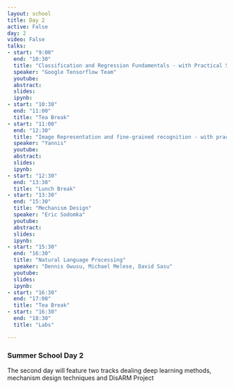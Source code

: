 ```yaml
---
layout: school
title: Day 2
active: False
day: 2
video: False
talks:
- start: "9:00"
  end: "10:30"
  title: "Classification and Regression Fundamentals - with Practical Session"
  speaker: "Google Tensorflow Team" 
  youtube:
  abstract: 
  slides:  
  ipynb: 
- start: "10:30"
  end: "11:00"
  title: "Tea Break"
- start: "11:00"
  end: "12:30"
  title: "Image Representation and fine-grained recognition - with practical session"
  speaker: "Yannis"
  youtube:
  abstract:
  slides:
  ipynb:
- start: "12:30"
  end: "13:30"
  title: "Lunch Break"
- start: "13:30"
  end: "15:30"
  title: "Mechanism Design"
  speaker: "Eric Sodomka"
  youtube:
  abstract:
  slides:
  ipynb:
- start: "15:30"
  end: "16:30"
  title: "Natural Language Processing"
  speaker: "Dennis Owusu, Michael Melese, David Sasu"
  youtube:
  slides: 
  ipynb:
- start: "16:30"
  end: "17:00"
  title: "Tea Break"
- start: "16:30"
  end: "18:30"
  title: "Labs"

---
```


<h3> Summer School Day 2 </h3>

<p>The second day will feature two tracks dealing deep learning methods, mechanism design techniques and DisARM Project</p>

